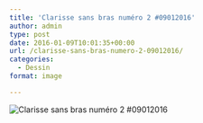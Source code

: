 ```yaml
---
title: 'Clarisse sans bras numéro 2 #09012016'
author: admin
type: post
date: 2016-01-09T10:01:35+00:00
url: /clarisse-sans-bras-numero-2-09012016/
categories:
  - Dessin
format: image

---
```

![Clarisse sans bras numéro 2 #09012016](./img_0605.jpg)